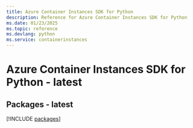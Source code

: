 ```yaml
---
title: Azure Container Instances SDK for Python
description: Reference for Azure Container Instances SDK for Python
ms.date: 01/23/2025
ms.topic: reference
ms.devlang: python
ms.service: containerinstances
---
```

# Azure Container Instances SDK for Python - latest
## Packages - latest
[!INCLUDE [packages](container-instances-index.md)]